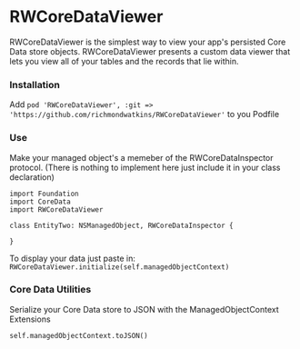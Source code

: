 # RWCoreDataViewer

RWCoreDataViewer is the simplest way to view your app's persisted Core Data store objects. RWCoreDataViewer presents a custom data viewer that lets you view all of your tables and the records that lie within.

### Installation
Add ``` pod 'RWCoreDataViewer', :git => 'https://github.com/richmondwatkins/RWCoreDataViewer' ``` to you Podfile

### Use
Make your managed object's a memeber of the RWCoreDataInspector protocol. (There is nothing to implement here just include it in your class declaration)

``` 
import Foundation
import CoreData
import RWCoreDataViewer

class EntityTwo: NSManagedObject, RWCoreDataInspector {

}
```

To display your data just paste in:
``` RWCoreDataViewer.initialize(self.managedObjectContext)``` 

### Core Data Utilities

Serialize your Core Data store to JSON with the ManagedObjectContext Extensions

```self.managedObjectContext.toJSON()```